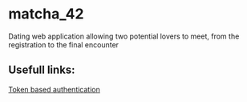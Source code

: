 # matcha_42
Dating web application allowing two potential lovers to meet, from the registration to the final encounter


## Usefull links:

[Token based authentication](https://stackoverflow.com/questions/1592534/what-is-token-based-authentication)